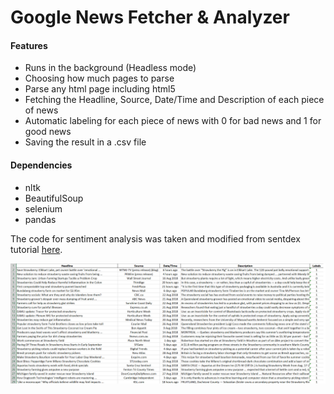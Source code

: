 <h1>Google News Fetcher & Analyzer</h1>

<h4>Features</h4>
<ul>
<li>Runs in the background (Headless mode)</li>
<li>Choosing how much pages to parse</li>
<li>Parse any html page including html5</li>
<li>Fetching the Headline, Source, Date/Time and Description of each piece of news</li>
<li>Automatic labeling for each piece of news with 0 for bad news and 1 for good news</li>
<li>Saving the result in a .csv file</li>
</ul>

<h4>Dependencies</h4>
<ul>
  <li>nltk</li>
  <li>BeautifulSoup</li>
  <li>selenium</li>
  <li>pandas</li>
</ul>

The code for sentiment analysis was taken and modified from sentdex tutorial [here](https://www.youtube.com/watch?v=qTyj2R-wcks).

![alt text](https://raw.githubusercontent.com/MohamedWagih96/GoogleNews-Fetcher/master/example.png "Results Example")

